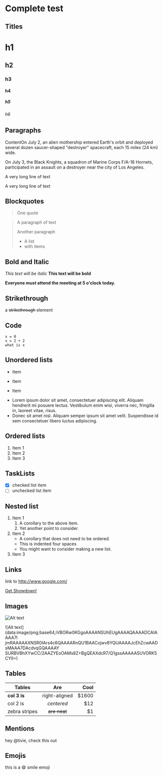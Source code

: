# Complete test

## Titles

# h1
## h2
### h3
#### h4
##### h5
###### h6

## Paragraphs

ContentOn July 2, an alien mothership entered Earth's orbit and deployed several dozen 
saucer-shaped "destroyer" spacecraft, each 15 miles (24 km) wide.
    
On July 3, the Black Knights, a squadron of Marine Corps F/A-18 Hornets, 
participated in an assault on a destroyer near the city of Los Angeles.

A very long line of text

A very
long line
of text

## Blockquotes

> One quote

> A paragraph of text
>
> Another paragraph
>
> - A list
> - with items

## Bold and Italic

*This text will be italic*
**This text will be bold**

**Everyone _must_ attend the meeting at 5 o'clock today.**

## Strikethrough

a ~~strikethrough~~ element

## Code

```
x = 0
x = 2 + 2
what is x
```

## Unordered lists

* Item
+ Item
- Item

*   Lorem ipsum dolor sit amet, consectetuer adipiscing elit.
    Aliquam hendrerit mi posuere lectus. Vestibulum enim wisi,
    viverra nec, fringilla in, laoreet vitae, risus.
*   Donec sit amet nisl. Aliquam semper ipsum sit amet velit.
    Suspendisse id sem consectetuer libero luctus adipiscing.

## Ordered lists

1. Item 1
2. Item 2
3. Item 3

## TaskLists

 - [x] checked list item
 - [ ] unchecked list item

## Nested list

1.  Item 1
    1. A corollary to the above item.
    2. Yet another point to consider.
2.  Item 2
    * A corollary that does not need to be ordered.
    * This is indented four spaces
    * You might want to consider making a new list.
3.  Item 3

## Links

link to <http://www.google.com/>

[Get Showdown!](https://github.com/showdownjs/showdown)

## Images

![Alt text](images/elephant.png "Optional title")

![Alt text](data:image/png;base64,iVBORw0KGgoAAAANSUhEUgAAAAQAAAADCAIAAAA7l
jmRAAAAAXNSR0IArs4c6QAAAARnQU1BAACxjwv8YQUAAAAJcEhZcwAADsMAAA7DAcdvqGQAAAAY
SURBVBhXYwCC/2AAZYEoOAMs8Z+BgQEAXdcR7/Q1gssAAAAASUVORK5CYII=)

## Tables

| Tables        | Are           | Cool  |
| ------------- |:-------------:| -----:|
| **col 3 is**  | right-aligned | $1600 |
| col 2 is      | *centered*    |   $12 |
| zebra stripes | ~~are neat~~  |    $1 |

## Mentions

hey @tivie, check this out

## Emojis

this is a :smile: smile emoji
